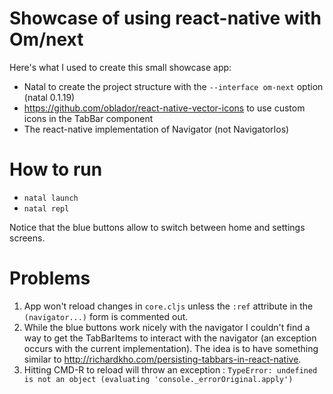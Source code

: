 # Showcase of using react-native with Om/next

Here's what I used to create this small showcase app:

- Natal to create the project structure with the `--interface om-next` option (natal 0.1.19)
- https://github.com/oblador/react-native-vector-icons to use custom icons in the TabBar component
- The react-native implementation of Navigator (not NavigatorIos)

# How to run
- `natal launch`
- `natal repl`

Notice that the blue buttons allow to switch between home and settings screens.

# Problems

1. App won't reload changes in `core.cljs` unless the `:ref` attribute in the  `(navigator...)` form is commented out.
2. While the blue buttons work nicely with the navigator I couldn't find a way to get the TabBarItems
to interact with the navigator (an exception occurs with the current implementation). The idea is to
have something similar to http://richardkho.com/persisting-tabbars-in-react-native.
3. Hitting CMD-R to reload will throw an exception : `TypeError: undefined is not an object (evaluating 'console._errorOriginal.apply')`


